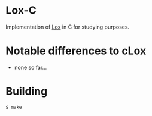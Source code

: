 # Lox-C

Implementation of [Lox](https://github.com/munificent/craftinginterpreters) in C for studying purposes.

# Notable differences to cLox

- none so far...

# Building

```
$ make
```